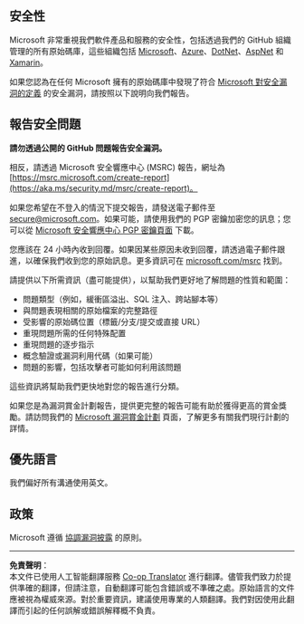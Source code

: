 <!--
CO_OP_TRANSLATOR_METADATA:
{
  "original_hash": "57f14126c1c6add76b3aef3844dfe4e3",
  "translation_date": "2025-09-03T17:37:35+00:00",
  "source_file": "SECURITY.md",
  "language_code": "hk"
}
-->
## 安全性

Microsoft 非常重視我們軟件產品和服務的安全性，包括透過我們的 GitHub 組織管理的所有原始碼庫，這些組織包括 [Microsoft](https://github.com/Microsoft)、[Azure](https://github.com/Azure)、[DotNet](https://github.com/dotnet)、[AspNet](https://github.com/aspnet) 和 [Xamarin](https://github.com/xamarin)。

如果您認為在任何 Microsoft 擁有的原始碼庫中發現了符合 [Microsoft 對安全漏洞的定義](https://aka.ms/security.md/definition) 的安全漏洞，請按照以下說明向我們報告。

## 報告安全問題

**請勿透過公開的 GitHub 問題報告安全漏洞。**

相反，請透過 Microsoft 安全響應中心 (MSRC) 報告，網址為 [https://msrc.microsoft.com/create-report](https://aka.ms/security.md/msrc/create-report)。

如果您希望在不登入的情況下提交報告，請發送電子郵件至 [secure@microsoft.com](mailto:secure@microsoft.com)。如果可能，請使用我們的 PGP 密鑰加密您的訊息；您可以從 [Microsoft 安全響應中心 PGP 密鑰頁面](https://aka.ms/security.md/msrc/pgp) 下載。

您應該在 24 小時內收到回覆。如果因某些原因未收到回覆，請透過電子郵件跟進，以確保我們收到您的原始訊息。更多資訊可在 [microsoft.com/msrc](https://www.microsoft.com/msrc) 找到。

請提供以下所需資訊（盡可能提供），以幫助我們更好地了解問題的性質和範圍：

  * 問題類型（例如，緩衝區溢出、SQL 注入、跨站腳本等）
  * 與問題表現相關的原始檔案的完整路徑
  * 受影響的原始碼位置（標籤/分支/提交或直接 URL）
  * 重現問題所需的任何特殊配置
  * 重現問題的逐步指示
  * 概念驗證或漏洞利用代碼（如果可能）
  * 問題的影響，包括攻擊者可能如何利用該問題

這些資訊將幫助我們更快地對您的報告進行分類。

如果您是為漏洞賞金計劃報告，提供更完整的報告可能有助於獲得更高的賞金獎勵。請訪問我們的 [Microsoft 漏洞賞金計劃](https://aka.ms/security.md/msrc/bounty) 頁面，了解更多有關我們現行計劃的詳情。

## 優先語言

我們偏好所有溝通使用英文。

## 政策

Microsoft 遵循 [協調漏洞披露](https://aka.ms/security.md/cvd) 的原則。

---

**免責聲明**：  
本文件已使用人工智能翻譯服務 [Co-op Translator](https://github.com/Azure/co-op-translator) 進行翻譯。儘管我們致力於提供準確的翻譯，但請注意，自動翻譯可能包含錯誤或不準確之處。原始語言的文件應被視為權威來源。對於重要資訊，建議使用專業的人類翻譯。我們對因使用此翻譯而引起的任何誤解或錯誤解釋概不負責。